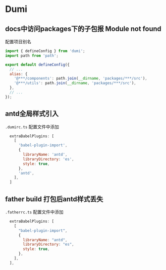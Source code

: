 ---
---

# Dumi
## docs中访问packages下的子包报 Module not found
配置项目别名
```javascript
import { defineConfig } from 'dumi';
import path from 'path';

export default defineConfig({
  // ...
  alias: {
    '@***/components': path.join(__dirname, 'packages/***/src'),
    '@***/utils': path.join(__dirname, 'packages/***/src'),
  },
  // ...
});

```
## antd全局样式引入
`.dumirc.ts` 配置文件中添加
```javascript
  extraBabelPlugins: [
    [
      'babel-plugin-import',
      {
        libraryName: 'antd',
        libraryDirectory: 'es',
        style: true,
      },
      'antd',
    ],
  ]
```

## father build 打包后antd样式丢失
`.fatherrc.ts` 配置文件中添加
```javascript
  extraBabelPlugins: [
    [
      "babel-plugin-import",
      {
        libraryName: "antd",
        libraryDirectory: "es",
        style: true,
      },
    ],
  ],
```
